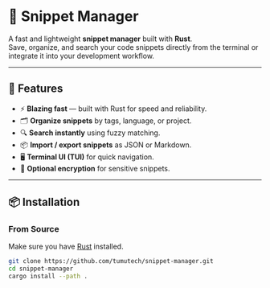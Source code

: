 # 📝 Snippet Manager

A fast and lightweight **snippet manager** built with **Rust**.  
Save, organize, and search your code snippets directly from the terminal or integrate it into your development workflow.

---

## 🚀 Features

- ⚡ **Blazing fast** — built with Rust for speed and reliability.  
- 🗂️ **Organize snippets** by tags, language, or project.  
- 🔍 **Search instantly** using fuzzy matching.  
- 📦 **Import / export snippets** as JSON or Markdown.  
- 🖥️ **Terminal UI (TUI)** for quick navigation.  
- 🔑 **Optional encryption** for sensitive snippets.  

---

## 📦 Installation

### From Source
Make sure you have [Rust](https://www.rust-lang.org/) installed.

```bash
git clone https://github.com/tumutech/snippet-manager.git
cd snippet-manager
cargo install --path .
